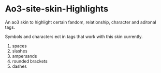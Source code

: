 # Ao3-site-skin-Highlights
An ao3 skin to highlight certain fandom, relationship, character and aditonal tags.

Symbols and characters ect in tags that work with this skin currently.

1. spaces
2. slashes
3. ampersands 
4. rounded brackets
5. dashes



